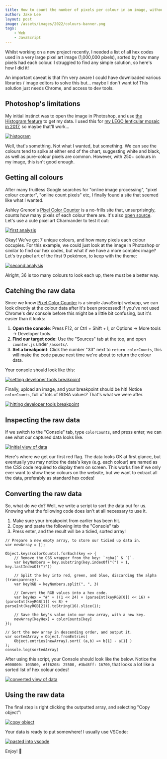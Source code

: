```yaml
---
title: How to count the number of pixels per colour in an image, without installing any software
author: Jake Lee
layout: post
image: /assets/images/2022/colours-banner.png
tags:
    - Web
    - JavaScript
---
```


Whilst working on a new project recently, I needed a list of all hex codes used in a very large pixel art image (1,000,000 pixels), sorted by how many pixels had each colour. I struggled to find any simple solution, so here's how I did it!

An important caveat is that I'm very aware I could have downloaded various libraries / image editors to solve this but... maybe I don't want to! This solution just needs Chrome, and access to dev tools.

## Photoshop's limitations

My initial instinct was to open the image in Photoshop, and use [the Histogram feature](https://helpx.adobe.com/uk/photoshop/using/viewing-histograms-pixel-values.html) to get my data. I used this for [my LEGO lenticular mosaic in 2017](https://jakelee.co.uk/lego-mario-and-luigi-lenticular-mosaic/), so maybe that'll work...

[![histogram](/assets/images/2022/colours-histogram.png)](/assets/images/2022/colours-histogram.png)

Well, that's something. Not what I wanted, but something. We can see the colours tend to spike at either end of the chart, suggesting white and black, as well as pure-colour pixels are common. However, with 250+ colours in my image, this isn't good enough.

## Getting all colours

After many fruitless Google searches for "online image processing", "pixel colour counter", "online count pixels" etc, I finally found a site that seemed like what I wanted. 

Ashley Grenon's [Pixel Color Counter](https://townsean.github.io/canvas-pixel-color-counter/) is a no-frills site that, unsurprisingly, counts how many pixels of each colour there are. It's also [open source](https://github.com/townsean/canvas-pixel-color-counter). Let's use a cute pixel art Charmander to test it out:

[![first analysis](/assets/images/2022/colours-charmander-thumbnail.png)](/assets/images/2022/colours-charmander.png)

Okay! We've got 7 unique colours, and how many pixels each colour occupies. For this example, we could just look at the image in Photoshop or similar to find our hex codes, but what if we have a more complex image? Let's try pixel art of the first 9 pokémon, to keep with the theme:

[![second analysis](/assets/images/2022/colours-first9-thumbnail.png)](/assets/images/2022/colours-first9.png)

Alright, 36 is too many colours to look each up, there must be a better way.

## Catching the raw data

Since we know [Pixel Color Counter](https://townsean.github.io/canvas-pixel-color-counter/) is a simple JavaScript webapp, we can look directly at the colour data after it's been processed! If you've not used Chrome's dev console before this might be a little bit confusing, but it's easier than it looks:

1. **Open the console**: Press F12, or Ctrl + Shift + I, or Options -> More tools -> Developer tools.
2. **Find our target code**: Use the "Sources" tab at the top, and open `counter.js` under `/assets/`.
3. **Set a breakpoint**: Click the number "33" next to `return colorCounts`, this will make the code pause next time we're about to return the colour data.

Your console should look like this:

[![setting developer tools breakpoint](/assets/images/2022/colours-tools-740w.png)](/assets/images/2022/colours-tools.png)

Finally, upload an image, and your breakpoint should be hit! Notice `colorCounts`, full of lots of RGBA values? That's what we were after.

[![hitting developer tools breakpoint](/assets/images/2022/colours-breakpoint-740w.png)](/assets/images/2022/colours-breakpoint.png)

## Inspecting the raw data

If we switch to the "Console" tab, type `colorCounts`, and press enter, we can see what our captured data looks like. 

[![initial view of data](/assets/images/2022/colours-initial.png)](/assets/images/2022/colours-initial.png)

Here's where we get our first red flag. The data looks OK at first glance, but eventually you may notice the data's keys (e.g. each colour) are named as the CSS code required to display them on screen. This works fine if we only ever want to show these colours on the website, but we want to extract all the data, preferably as standard hex codes! 

## Converting the raw data

So, what do we do? Well, we write a script to sort the data out for us. Knowing what the following code does isn't at all necessary to use it. 

1. Make sure your breakpoint from earlier has been hit.
2. Copy and paste the following into the "Console" tab
3. Press enter, and the result will be a tidied, sorted array!

```
// Prepare a new empty array, to store our tidied up data in.
var newArray = []; 

Object.keys(colorCounts).forEach(key => {
    // Remove the CSS wrapper from the key: `rgba(` & `)`.
    var keyNumbers = key.substring(key.indexOf("(") + 1, key.lastIndexOf(")"))

    // Split the key into red, green, and blue, discarding the alpha (transparency).
    var keyRGB = keyNumbers.split(", ", 3)

    // Convert the RGB values into a hex code.
    var keyHex = "#" + ((1 << 24) + (parseInt(keyRGB[0]) << 16) + (parseInt(keyRGB[1]) << 8) + parseInt(keyRGB[2])).toString(16).slice(1);

    // Save the key's value into our new array, with a new key.
    newArray[keyHex] = colorCounts[key]
}); 

// Sort the new array in descending order, and output it.
var sortedArray = Object.fromEntries(
    Object.entries(newArray).sort( (a,b) => b[1] - a[1] )    
);
console.log(sortedArray)
```

After using this script, your Console should look like the below. Notice the `#000000: 103500, #ff6208: 25500, #3bd8ff: 16700`, that looks a lot like a sorted list of hex colour codes!

[![converted view of data](/assets/images/2022/colours-result-740w.png)](/assets/images/2022/colours-result.png)

## Using the raw data

The final step is right clicking the outputted array, and selecting "Copy object":

[![copy object](/assets/images/2022/colours-copyobject.png)](/assets/images/2022/colours-copyobject.png)

Your data is ready to put somewhere! I usually use VSCode:

[![pasted into vscode](/assets/images/2022/colours-vscode.png)](/assets/images/2022/colours-vscode.png)

Enjoy! 🎉